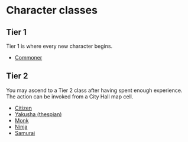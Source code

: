 # Character classes

## Tier 1

Tier 1 is where every new character begins.

- [Commoner](classes/commoner.md)


## Tier 2

You may ascend to a Tier 2 class after having spent enough experience. The action can be invoked from a City Hall map cell.

- [Citizen](classes/citizen.md)
- [Yakusha (thespian)](classes/yakusha.md)
- [Monk](classes/monk.md)
- [Ninja](classes/ninja.md)
- [Samurai](classes/samurai.md)
